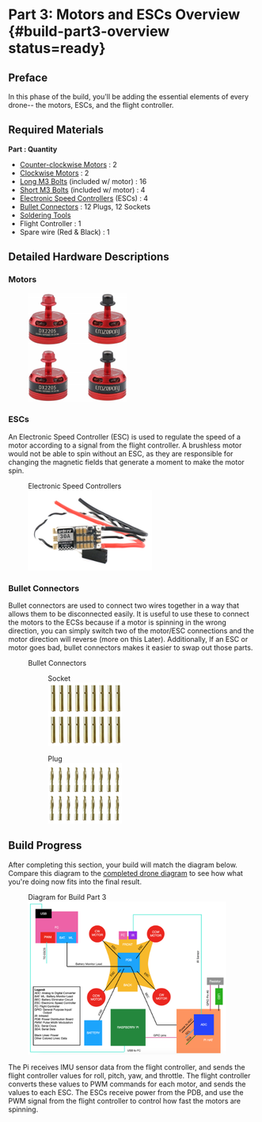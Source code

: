 # Part 3: Motors and ESCs Overview {#build-part3-overview status=ready}

## Preface
In this phase of the build, you'll be adding the essential elements of every drone-- the motors, ESCs, and the flight controller.

## Required Materials

**Part : Quantity**
- [Counter-clockwise Motors](#materials-motors-ccw) : 2
- [Clockwise Motors](#materials-motors-cw) : 2
- [Long M3 Bolts](#materials-bolt-m3) (included w/ motor) : 16
- [Short M3 Bolts](#materials-bolt-m3) (included w/ motor) : 4
- [Electronic Speed Controllers](#materials-esc) (ESCs) : 4
- [Bullet Connectors](#materials-bullet-connectors) : 12 Plugs, 12 Sockets
- [Soldering Tools](#materials-soldering-tools)
- Flight Controller : 1
- Spare wire (Red & Black) : 1

## Detailed Hardware Descriptions

### Motors

<figure>
    <img src="photos/2205_2300kv_brushless_motors_red.jpg" width="200"/>
</figure>  

### ESCs

An Electronic Speed Controller (ESC) is used to regulate the speed of a motor according to a signal from the flight controller. A brushless motor would not be able to spin without an ESC, as they are responsible for changing the magnetic fields that generate a moment to make the motor spin.

<figure>
     <figcaption>Electronic Speed Controllers</figcaption>
    <img src="photos/new-esc.png" width="250"/>
</figure>

### Bullet Connectors

Bullet connectors are used to connect two wires together in a way that allows them to be disconnected easily. It is useful to use these to connect the motors to the ECSs because if a motor is spinning in the wrong direction, you can simply switch two of the motor/ESC connections and the motor direction will reverse (more on this Later). Additionally, If an ESC or motor goes bad, bullet connectors makes it easier to swap out those parts.

<figure class="flow-subfigures">  
    <figcaption>Bullet Connectors</figcaption>
    <figure>
       <figcaption>Socket</figcaption>
       <img style='width:150px' src="photos/new-bullet-connectors-socket.png"/>
    </figure>
    <figure>  
       <figcaption>Plug</figcaption>
       <img style='width:150px' src="photos/new-bullet-connectors-plug.png"/>
    </figure>
</figure>


## Build Progress

After completing this section, your build will match the diagram below. Compare this diagram to the [completed drone diagram](#diagram-complete) to see how what you're doing now fits into the final result.

<figure>  
  <figcaption> Diagram for Build Part 3 </figcaption>
  <img style='width:400px' src="photos/diagram-part3.png"/>
</figure>

 The Pi receives IMU sensor data from the flight controller, and sends the flight controller values for roll, pitch, yaw, and throttle. The flight controller converts these values to PWM commands for each motor, and sends the values to each ESC. The ESCs receive power from the PDB, and use the PWM signal from the flight controller to control how fast the motors are spinning.
